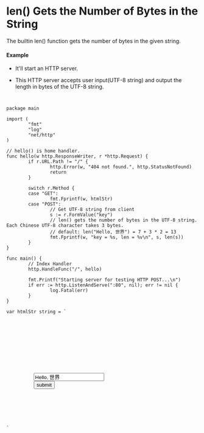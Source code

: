 # len() Gets the Number of Bytes in the String

The builtin len() function gets the number of bytes in the given string. 

#### Example

* It'll start an HTTP server.

* This HTTP server accepts user input(UTF-8 string) and output the length in bytes of the UTF-8 string.

<pre><code>

package main

import (
        "fmt"
        "log"
        "net/http"
)

// hello() is home handler.
func hello(w http.ResponseWriter, r *http.Request) {
        if r.URL.Path != "/" {
                http.Error(w, "404 not found.", http.StatusNotFound)
                return
        }

        switch r.Method {
        case "GET":
                fmt.Fprintf(w, htmlStr)
        case "POST":
                // Get UTF-8 string from client
                s := r.FormValue("key")
                // len() gets the number of bytes in the UTF-8 string. Each Chinese UTF-8 character takes 3 bytes.
                // default: len("Hello, 世界") = 7 + 3 * 2 = 13
                fmt.Fprintf(w, "key = %s, len = %v\n", s, len(s))
        }
}

func main() {
        // Index Handler
        http.HandleFunc("/", hello)

        fmt.Printf("Starting server for testing HTTP POST...\n")
        if err := http.ListenAndServe(":80", nil); err != nil {
                log.Fatal(err)
        }
}

var htmlStr string = `
<!DOCTYPE html>
<html>
<head>
  <meta charset="UTF-8" />
</head>
<body>
  <div>
      <form method="POST" action="/">
          <input name="post_from" type="hidden" value="web" >
          <input name="key" type="text" value="Hello, 世界">
          <input type="submit" value="submit" />
      </form>
  </div>
</body>
</html>
`

</code></pre>
